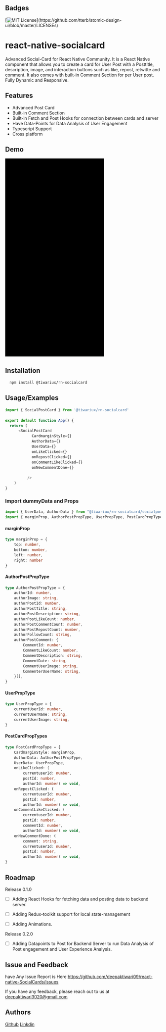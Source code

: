 
## Badges

[![MIT License](https://img.shields.io/apm/l/atomic-design-ui.svg?)](https://github.com/tterb/atomic-design-ui/blob/master/LICENSEs)


# react-native-socialcard

Advanced Social-Card for React Native Community. It is a React Native component that allows you to create a card for User Post with a Posttitle, description, image, and interaction buttons such as like, repost, retwitte and comment. It also comes with built-in Comment Section for per User post. Fully Dynamic and Responsive.

## Features

- Advanced Post Card
- Built-in Comment Section
- Built-in Fetch and Post Hooks for connection between cards and server
- Have Data-Points for Data Analysis of User Engagement
- Typescript Support 
- Cross platform



## Demo

![Alt Text](https://raw.githubusercontent.com/deepaktiwari09/react-native-SocialCards/master/assets/Demo.gif)


## Installation

```bash
  npm install @tiwariux/rn-socialcard
```
    
## Usage/Examples

```javascript
import { SocialPostCard } from '@tiwariux/rn-socialcard'

export default function App() {
  return (
      <SocialPostCard
            CardmarginStyle={}
            AuthorData={}
            UserData={}
            onLikeClicked={}
            onRepostClicked={}
            onCommentLikeClicked={}
            onNewCommentDone={}

          />
    )
}
```
### Import dummyData and Props

```javascript
import { UserData, AuthorData } from "@tiwariux/rn-socialcard/socialpostCard/dummyData";
import { marginProp, AuthorPostPropType, UserPropType, PostCardPropType } from '@tiwariux/rn-socialcard/socialpostCard';
```
#### marginProp

```typescript
type marginProp = { 
    top: number, 
    bottom: number, 
    left: number, 
    right: number 
}
```
#### AuthorPostPropType

```typescript
type AuthorPostPropType = {
    authorId: number,
    authorImage: string,
    authorPostId: number,
    authorPostTitle: string,
    authorPostDescription: string,
    authorPostLikeCount: number,
    authorPostCommentCount: number,
    authorPostRepostCount: number,
    authorFollowCount: string,
    authorPostComment: {
        CommentId: number,
        CommentLikeCount: number,
        CommentDescription: string,
        CommentDate: string,
        CommentUserImage: string,
        CommenterUserName: string,
    }[],
}
```
#### UserPropType

```typescript
type UserPropType = {
    currentUserId: number,
    currentUserName: string,
    currentUserImage: string,
}
```

#### PostCardPropTypes

```typescript
type PostCardPropType = {
    CardmarginStyle: marginProp,
    AuthorData: AuthorPostPropType,
    UserData: UserPropType,
    onLikeClicked: (
        currentuserId: number,
        postId: number,
        authorId: number) => void,
    onRepostClicked: (
        currentuserId: number,
        postId: number,
        authorId: number) => void,
    onCommentLikeClicked: (
        currentuserId: number,
        postId: number,
        commentId: number,
        authorId: number) => void,
    onNewCommentDone: (
        comment: string,
        currentuserId: number,
        postId: number,
        authorId: number) => void,
}
```






## Roadmap

Release 0.1.0

* [ ] Adding React Hooks for fetching data and posting data to backend server.

* [ ] Adding Redux-toolkit support for local state-management

* [ ] Adding Animations.

Release 0.2.0

* [ ]  Adding Datapoints to Post for Backend Server to run Data Analysis of Post engagement and User Experience Analysis.
## Issue and Feedback

have Any Issue Report is Here https://github.com/deepaktiwari09/react-native-SocialCards/issues

If you have any feedback, please reach out to us at deepaktiwari3020@gmail.com


## Authors

[Github](https://github.com/deepaktiwari09)  [Linkdin](https://www.linkedin.com/in/deepak-tiwari-431470205/)


